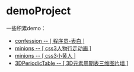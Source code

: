 # demoProject
一些积累demo：

* [confession -- [ 程序员-表白 ]](https://sanshui-koko.github.io/project-demo/confession/index.html)
* [minions -- [ css3人物行走动画 ]](https://sanshui-koko.github.io/project-demo/minions/man_walking_animation.html)
* [minions -- [ css3小黄人 ]](https://sanshui-koko.github.io/project-demo/minions/minions_animation.html)
* [3DPeriodicTable -- [ 3D元素周期表三维图片墙 ]](https://sanshui-koko.github.io/project-demo/3DPeriodicTable/index.html)
